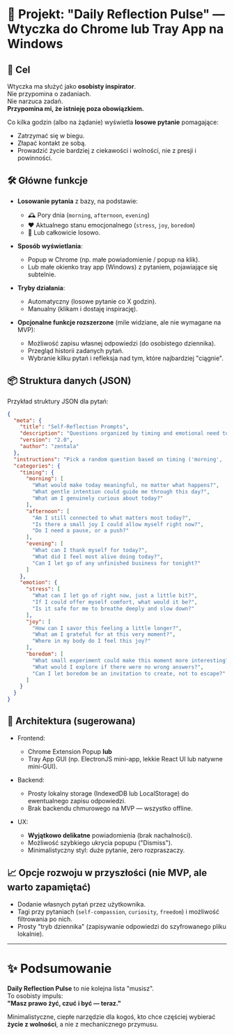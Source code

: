 # 🧠 Projekt: "Daily Reflection Pulse" — Wtyczka do Chrome lub Tray App na Windows

## 🎯 Cel
Wtyczka ma służyć jako **osobisty inspirator**.  
Nie przypomina o zadaniach.  
Nie narzuca zadań.  
**Przypomina mi, że istnieję poza obowiązkiem.**

Co kilka godzin (albo na żądanie) wyświetla **losowe pytanie** pomagające:

- Zatrzymać się w biegu.
- Złapać kontakt ze sobą.
- Prowadzić życie bardziej z ciekawości i wolności, nie z presji i powinności.

## 🛠️ Główne funkcje

- **Losowanie pytania** z bazy, na podstawie:
  - 🕰️ Pory dnia (`morning`, `afternoon`, `evening`)  
  - ❤️ Aktualnego stanu emocjonalnego (`stress`, `joy`, `boredom`)  
  - 🎲 Lub całkowicie losowo.
  
- **Sposób wyświetlania**:  
  - Popup w Chrome (np. małe powiadomienie / popup na klik).
  - Lub małe okienko tray app (Windows) z pytaniem, pojawiające się subtelnie.
  
- **Tryby działania**:
  - Automatyczny (losowe pytanie co X godzin).
  - Manualny (klikam i dostaję inspirację).

- **Opcjonalne funkcje rozszerzone** (mile widziane, ale nie wymagane na MVP):
  - Możliwość zapisu własnej odpowiedzi (do osobistego dziennika).
  - Przegląd historii zadanych pytań.
  - Wybranie kilku pytań i refleksja nad tym, które najbardziej "ciągnie".

## 📦 Struktura danych (JSON)

Przykład struktury JSON dla pytań:

```json
{
  "meta": {
    "title": "Self-Reflection Prompts",
    "description": "Questions organized by timing and emotional need to better support mindful living.",
    "version": "2.0",
    "author": "zentala"
  },
  "instructions": "Pick a random question based on timing ('morning', 'afternoon', 'evening') or emotional state ('stress', 'joy', 'boredom').",
  "categories": {
    "timing": {
      "morning": [
        "What would make today meaningful, no matter what happens?",
        "What gentle intention could guide me through this day?",
        "What am I genuinely curious about today?"
      ],
      "afternoon": [
        "Am I still connected to what matters most today?",
        "Is there a small joy I could allow myself right now?",
        "Do I need a pause, or a push?"
      ],
      "evening": [
        "What can I thank myself for today?",
        "What did I feel most alive doing today?",
        "Can I let go of any unfinished business for tonight?"
      ]
    },
    "emotion": {
      "stress": [
        "What can I let go of right now, just a little bit?",
        "If I could offer myself comfort, what would it be?",
        "Is it safe for me to breathe deeply and slow down?"
      ],
      "joy": [
        "How can I savor this feeling a little longer?",
        "What am I grateful for at this very moment?",
        "Where in my body do I feel this joy?"
      ],
      "boredom": [
        "What small experiment could make this moment more interesting?",
        "What would I explore if there were no wrong answers?",
        "Can I let boredom be an invitation to create, not to escape?"
      ]
    }
  }
}
```

## 🧩 Architektura (sugerowana)

-   Frontend:
    -   Chrome Extension Popup **lub**
    -   Tray App GUI (np. ElectronJS mini-app, lekkie React UI lub natywne mini-GUI).
        
-   Backend:
    -   Prosty lokalny storage (IndexedDB lub LocalStorage) do ewentualnego zapisu odpowiedzi.
    -   Brak backendu chmurowego na MVP — wszystko offline.
        
-   UX:
    -   **Wyjątkowo delikatne** powiadomienia (brak nachalności).
    -   Możliwość szybkiego ukrycia popupu ("Dismiss").
    -   Minimalistyczny styl: duże pytanie, zero rozpraszaczy.
        

## 📈 Opcje rozwoju w przyszłości (nie MVP, ale warto zapamiętać)

-   Dodanie własnych pytań przez użytkownika.
-   Tagi przy pytaniach (`self-compassion`, `curiosity`, `freedom`) i możliwość filtrowania po nich.
-   Prosty "tryb dziennika" (zapisywanie odpowiedzi do szyfrowanego pliku lokalnie).
    

* * *

# ✨ Podsumowanie

**Daily Reflection Pulse** to nie kolejna lista "musisz".  
To osobisty impuls:  
**"Masz prawo żyć, czuć i być — teraz."**

Minimalistyczne, ciepłe narzędzie dla kogoś, kto chce częściej wybierać **życie z wolności**, a nie z mechanicznego przymusu.





